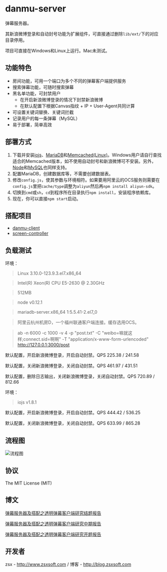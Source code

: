 danmu-server
================

弹幕服务器。

其新浪微博登录和自动封号功能为扩展组件，可直接通过删除``lib/ext/``下的对应目录停用。

项目可直接在Windows和Linux上运行。Mac未测试。

## 功能特色
- 房间功能，可用一个端口为多个不同的弹幕客户端提供服务
- 搜索弹幕功能，可随时搜索弹幕
- 黑名单功能，可封禁用户
   - 在开启新浪微博登录的情况下封禁新浪微博
   - 在默认配置下根据Canvas指纹 + IP + User-Agent共同计算
- 可设置关键词替换、关键词拦截
- 记录用户的每一条弹幕（MySQL）
- 易于部署，简单高效


## 部署方式

 1. 下载并安装[iojs](https://iojs.org/cn/)、[MariaDB](https://mariadb.org/)和[Memcached(Linux)](http://memcached.org/)。Windows用户请自行查找适合的Memcached版本，如不使用自动封号和新浪微博可不安装。另外，[Node](https://nodejs.org)和[MySQL](https://www.mysql.com/)也同样支持。
 2. 配置MariaDB，创建数据库等，不需要创建数据表。
 3. 修改``config.js``，使其参数与环境相符。如果要用阿里云的OCS服务则需要在``config.js``里把``cache/type``调整为``aliyun``然后再``npm install aliyun-sdk``。
 4. 切换到``cmd``或``sh``，``cd``到程序所在目录执行``npm install``，安装程序依赖库。
 5. 现在，你可以直接``npm start``启动。

## 搭配项目

- [danmu-client](https://github.com/zsxsoft/danmu-client)
- [screen-controller](https://github.com/zsxsoft/screen-controller)

## 负载测试

环境：
> Linux 3.10.0-123.9.3.el7.x86_64

> Intel(R) Xeon(R) CPU E5-2630 @ 2.30GHz

> 512MB

> node v0.12.1

> mariadb-server.x86_64 1:5.5.41-2.el7_0

> 阿里云杭州机房D，一个福州联通客户端连接。缓存选用OCS。 

> ab -n 6000 -c 1000 -v 4  -p "post.txt" -C "weibo=嘛就这样;connect.sid=啊啊" -T "application/x-www-form-urlencoded" http://127.0.0.1:3000/post

默认配置，开启新浪微博登录，开启自动封禁。QPS 225.38 / 241.58
		
默认配置，关闭新浪微博登录，关闭自动封禁。QPS 461.97 / 431.51

默认配置，删除日志输出，关闭新浪微博登录，关闭自动封禁。QPS 720.89 / 812.66


环境：
 > iojs v1.8.1
 
默认配置，开启新浪微博登录，开启自动封禁。QPS 444.42 / 536.25

默认配置，关闭新浪微博登录，关闭自动封禁。QPS 633.99 / 865.28

## 流程图
![流程图](http://zsxsoft.github.io/danmu-server/route.png)

## 协议
The MIT License (MIT)

## 博文
[弹幕服务器及搭配之透明弹幕客户端研究结题报告](http://blog.zsxsoft.com/post/15)

[弹幕服务器及搭配之透明弹幕客户端研究中期报告](http://blog.zsxsoft.com/post/14)

[弹幕服务器及搭配之透明弹幕客户端研究开题报告](http://blog.zsxsoft.com/post/13)

## 开发者
zsx - http://www.zsxsoft.com / 博客 - http://blog.zsxsoft.com